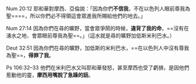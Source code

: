 Num 20:12  耶和華對摩西、亞倫說：「因為你們**不信我**，不在以色列人眼前尊我為聖====，所以你們必不得領這會眾進我所賜給他們的地去。」

Num 27:14  因為你們在尋的曠野，當會眾爭鬧的時候，**違背了我的命**，==沒有在湧水之地、會眾眼前尊我為聖==。」（這水就是尋的曠野加低斯米利巴水。）

Deut 32:51  因為你們在尋的曠野，加低斯的米利巴水，==在以色列人中沒有尊我為聖==，**得罪了我**。

Ps 106:32–33  他們在米利巴水又叫耶和華發怒，甚至摩西也受了虧損，是因他們惹動他的靈，**摩西用嘴說了急躁的話**。


